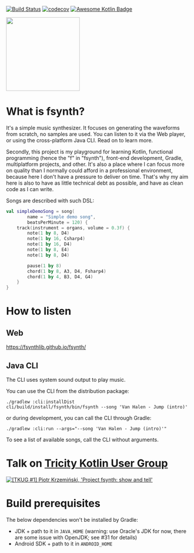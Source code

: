 [![Build Status](https://circleci.com/gh/krzema12/fsynth.svg?style=svg)](https://app.circleci.com/pipelines/github/krzema12/fsynth) [![codecov](https://codecov.io/gh/krzema12/fsynth/branch/master/graph/badge.svg)](https://codecov.io/gh/krzema12/fsynth) [![Awesome Kotlin Badge](https://kotlin.link/awesome-kotlin.svg)](https://github.com/KotlinBy/awesome-kotlin)

<img src="https://raw.githubusercontent.com/krzema12/fsynth/master/web/src/main/resources/Logo.svg" width="200" height="200" />

# What is fsynth? 

It's a simple music synthesizer. It focuses on generating the waveforms from scratch, no samples are used. You can listen to it via the Web player, or using the cross-platform Java CLI. Read on to learn more.

Secondly, this project is my playground for learning Kotlin, functional programming (hence the "f" in "fsynth"), front-end development, Gradle, multiplatform projects, and other. It's also a place where I can focus more on quality than I normally could afford in a professional environment, because here I don't have a pressure to deliver on time. That's why my aim here is also to have as little technical debt as possible, and have as clean code as I can write.

Songs are described with such DSL:

```kotlin
val simpleDemoSong = song(
        name = "Simple demo song",
        beatsPerMinute = 120) {
    track(instrument = organs, volume = 0.3f) {
        note(1 by 8, D4)
        note(1 by 16, Csharp4)
        note(1 by 16, D4)
        note(1 by 8, E4)
        note(1 by 8, D4)

        pause(1 by 8)
        chord(1 by 8, A3, D4, Fsharp4)
        chord(1 by 4, B3, D4, G4)
    }
}
```

# How to listen

## Web

https://fsynthlib.github.io/fsynth/

## Java CLI

The CLI uses system sound output to play music.

You can use the CLI from the distribution package:

```
./gradlew :cli:installDist
cli/build/install/fsynth/bin/fsynth --song 'Van Halen - Jump (intro)'
```

or during development, you can call the CLI through Gradle:

```
./gradlew :cli:run --args="--song 'Van Halen - Jump (intro)'"
```

To see a list of available songs, call the CLI without arguments. 

# Talk on [Tricity Kotlin User Group](https://www.facebook.com/groups/tricity.kotlin.user.group)

[![[TKUG #1] Piotr Krzemiński, 'Project fsynth: show and tell'](http://img.youtube.com/vi/mQEIn7Eqsio/0.jpg)](http://www.youtube.com/watch?v=mQEIn7Eqsio "[TKUG #1] Piotr Krzemiński, 'Project fsynth: show and tell'")

# Build prerequisites

The below dependencies won't be installed by Gradle:

* JDK + path to it in `JAVA_HOME`
  (warning: use Oracle's JDK for now, there are some issue with OpenJDK; see #31 for details)
* Android SDK + path to it in `ANDROID_HOME`
